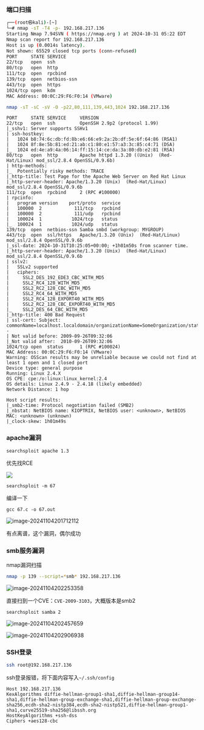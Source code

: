 ### 端口扫描

```bash
┌──(root㉿kali)-[~]
└─# nmap -sT -T4 -p- 192.168.217.136
Starting Nmap 7.94SVN ( https://nmap.org ) at 2024-10-31 05:22 EDT
Nmap scan report for 192.168.217.136
Host is up (0.0014s latency).
Not shown: 65529 closed tcp ports (conn-refused)
PORT     STATE SERVICE
22/tcp   open  ssh
80/tcp   open  http
111/tcp  open  rpcbind
139/tcp  open  netbios-ssn
443/tcp  open  https
1024/tcp open  kdm
MAC Address: 00:0C:29:F6:F0:14 (VMware)
```

```bash
nmap -sT -sC -sV -O -p22,80,111,139,443,1024 192.168.217.136
```

```
PORT     STATE SERVICE     VERSION
22/tcp   open  ssh         OpenSSH 2.9p2 (protocol 1.99)
|_sshv1: Server supports SSHv1
| ssh-hostkey: 
|   1024 b8:74:6c:db:fd:8b:e6:66:e9:2a:2b:df:5e:6f:64:86 (RSA1)
|   1024 8f:8e:5b:81:ed:21:ab:c1:80:e1:57:a3:3c:85:c4:71 (DSA)
|_  1024 ed:4e:a9:4a:06:14:ff:15:14:ce:da:3a:80:db:e2:81 (RSA)
80/tcp   open  http        Apache httpd 1.3.20 ((Unix)  (Red-Hat/Linux) mod_ssl/2.8.4 OpenSSL/0.9.6b)
| http-methods: 
|_  Potentially risky methods: TRACE
|_http-title: Test Page for the Apache Web Server on Red Hat Linux
|_http-server-header: Apache/1.3.20 (Unix)  (Red-Hat/Linux) mod_ssl/2.8.4 OpenSSL/0.9.6b
111/tcp  open  rpcbind     2 (RPC #100000)
| rpcinfo: 
|   program version    port/proto  service
|   100000  2            111/tcp   rpcbind
|   100000  2            111/udp   rpcbind
|   100024  1           1024/tcp   status
|_  100024  1           1024/udp   status
139/tcp  open  netbios-ssn Samba smbd (workgroup: MYGROUP)
443/tcp  open  ssl/https   Apache/1.3.20 (Unix)  (Red-Hat/Linux) mod_ssl/2.8.4 OpenSSL/0.9.6b
|_ssl-date: 2024-10-31T10:25:05+00:00; +1h01m50s from scanner time.
|_http-server-header: Apache/1.3.20 (Unix)  (Red-Hat/Linux) mod_ssl/2.8.4 OpenSSL/0.9.6b
| sslv2: 
|   SSLv2 supported
|   ciphers: 
|     SSL2_DES_192_EDE3_CBC_WITH_MD5
|     SSL2_RC4_128_WITH_MD5
|     SSL2_RC2_128_CBC_WITH_MD5
|     SSL2_RC4_64_WITH_MD5
|     SSL2_RC4_128_EXPORT40_WITH_MD5
|     SSL2_RC2_128_CBC_EXPORT40_WITH_MD5
|_    SSL2_DES_64_CBC_WITH_MD5
|_http-title: 400 Bad Request
| ssl-cert: Subject: commonName=localhost.localdomain/organizationName=SomeOrganization/stateOrProvinceName=SomeState/countryName=--
| Not valid before: 2009-09-26T09:32:06
|_Not valid after:  2010-09-26T09:32:06
1024/tcp open  status      1 (RPC #100024)
MAC Address: 00:0C:29:F6:F0:14 (VMware)
Warning: OSScan results may be unreliable because we could not find at least 1 open and 1 closed port
Device type: general purpose
Running: Linux 2.4.X
OS CPE: cpe:/o:linux:linux_kernel:2.4
OS details: Linux 2.4.9 - 2.4.18 (likely embedded)
Network Distance: 1 hop

Host script results:
|_smb2-time: Protocol negotiation failed (SMB2)
|_nbstat: NetBIOS name: KIOPTRIX, NetBIOS user: <unknown>, NetBIOS MAC: <unknown> (unknown)
|_clock-skew: 1h01m49s
```

### apache漏洞

```
searchsploit apache 1.3
```

优先找RCE

![](https://dabai1-1316520326.cos.ap-shanghai.myqcloud.com/img/image-20241104201209072.png)

```
searchsploit -m 67
```

编译一下

```
gcc 67.c -o 67.out
```

![image-20241104201712112](https://dabai1-1316520326.cos.ap-shanghai.myqcloud.com/img/image-20241104201712112.png)

有点离谱，这个漏洞，偶尔成功

### smb服务漏洞

nmap漏洞扫描

```bash
nmap -p 139 --script=*smb* 192.168.217.136
```

![image-20241104202253358](https://dabai1-1316520326.cos.ap-shanghai.myqcloud.com/img/image-20241104202253358.png)

直接扫到一个CVE：`CVE-2009-3103`，大概版本是smb2

```
searchsploit samba 2
```

![image-20241104202457659](https://dabai1-1316520326.cos.ap-shanghai.myqcloud.com/img/image-20241104202457659.png)

![image-20241104202906938](https://dabai1-1316520326.cos.ap-shanghai.myqcloud.com/img/image-20241104202906938.png)

### SSH登录

```bash
ssh root@192.168.217.136
```

ssh登录报错，将下面内容写入`~/.ssh/config`

```
Host 192.168.217.136
KexAlgorithms diffie-hellman-group1-sha1,diffie-hellman-group14-sha1,diffie-hellman-group-exchange-sha1,diffie-hellman-group-exchange-sha256,ecdh-sha2-nistp384,ecdh-sha2-nistp521,diffie-hellman-group1-sha1,curve25519-sha256@libssh.org
HostKeyAlgorithms +ssh-dss
Ciphers +aes128-cbc
```

